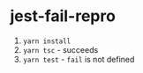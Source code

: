 # jest-fail-repro

1. `yarn install`
2. `yarn tsc` - succeeds
3. `yarn test` - `fail` is not defined
